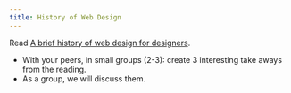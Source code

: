 ```yaml
---
title: History of Web Design
---
```


Read
[A brief history of web design for designers](http://blog.froont.com/brief-history-of-web-design-for-designers).

- With your peers, in small groups (2-3): create 3 interesting take aways from
  the reading.
- As a group, we will discuss them.
